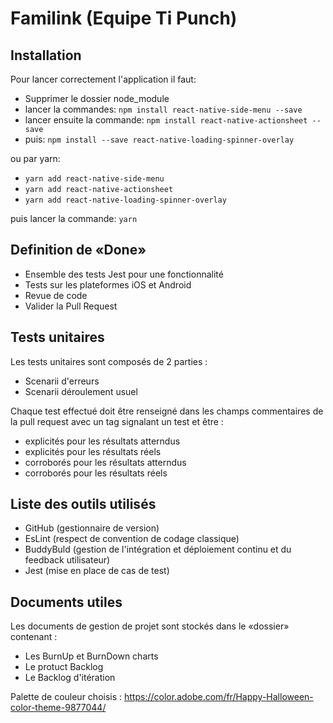 # Familink (Equipe Ti Punch)

## Installation

Pour lancer correctement l'application il faut:
* Supprimer le dossier node_module
* lancer la commandes: `npm install react-native-side-menu --save`
* lancer ensuite la commande: `npm install react-native-actionsheet --save`
* puis: `npm install --save react-native-loading-spinner-overlay`

ou par yarn:
* `yarn add react-native-side-menu`
* `yarn add react-native-actionsheet`
* `yarn add react-native-loading-spinner-overlay`

puis lancer la commande: `yarn`

## Definition de «Done»

* Ensemble des tests Jest pour une fonctionnalité
* Tests sur les plateformes iOS et Android
* Revue de code
* Valider la Pull Request

## Tests unitaires

Les tests unitaires sont composés de 2 parties :
* Scenarii d'erreurs
* Scenarii déroulement usuel

Chaque test effectué doit être renseigné dans les champs commentaires de la pull request avec un tag signalant un test et être :
* explicités pour les résultats atterndus
* explicités pour les résultats réels
* corroborés pour les résultats atterndus
* corroborés pour les résultats réels

## Liste des outils utilisés

* GitHub (gestionnaire de version)
* EsLint (respect de convention de codage classique)
* BuddyBuld (gestion de l'intégration et déploiement continu et du feedback utilisateur)
* Jest (mise en place de cas de test)

## Documents utiles

Les documents de gestion de projet sont stockés dans le «dossier» contenant :
* Les BurnUp et BurnDown charts
* Le protuct Backlog
* Le Backlog d'itération

Palette de couleur choisis :
https://color.adobe.com/fr/Happy-Halloween-color-theme-9877044/
